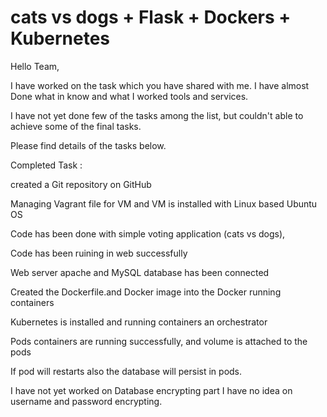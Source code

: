 # cats vs dogs + Flask + Dockers + Kubernetes
Hello Team,

I have worked on the task which you have shared with me. I have almost Done what in know and what I worked tools and services.

I have not yet done few of the tasks among the list, but couldn't able to achieve some of the final tasks.

Please find details of the tasks below.

Completed Task :

created a Git repository on GitHub

Managing Vagrant file for VM and VM is installed with Linux based Ubuntu OS

Code has been done with simple voting application (cats vs dogs),

Code has been ruining in web successfully

Web server apache and MySQL database has been connected

Created the Dockerfile.and Docker image into the Docker running containers

Kubernetes is installed and running containers an orchestrator

Pods containers are running successfully, and volume is attached to the pods

If pod will restarts also the database will persist in pods.

I have not yet worked on Database encrypting part I have no idea on username and password encrypting.
